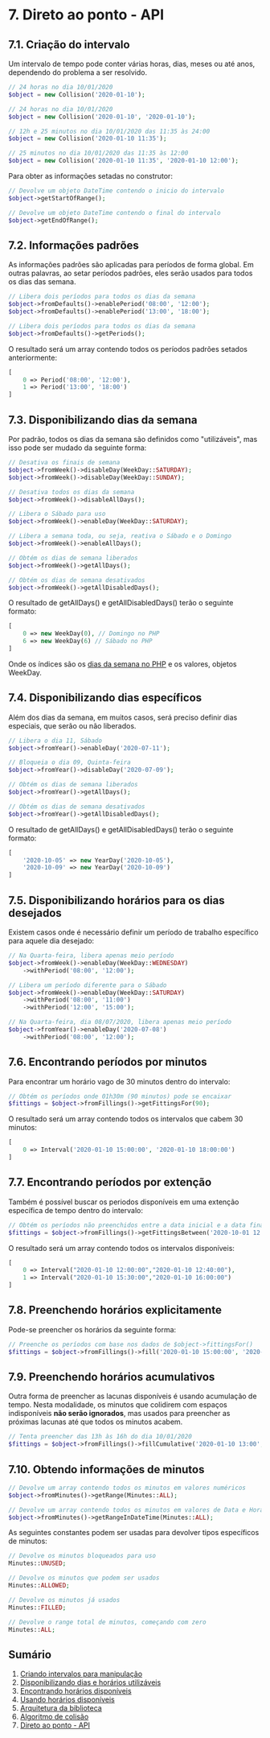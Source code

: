 # 7. Direto ao ponto - API

## 7.1. Criação do intervalo

Um intervalo de tempo pode conter várias horas, dias, meses ou até anos, dependendo do problema a ser resolvido.

```php
// 24 horas no dia 10/01/2020
$object = new Collision('2020-01-10');
```

```php
// 24 horas no dia 10/01/2020
$object = new Collision('2020-01-10', '2020-01-10');
```

```php
// 12h e 25 minutos no dia 10/01/2020 das 11:35 às 24:00
$object = new Collision('2020-01-10 11:35');
```

```php
// 25 minutos no dia 10/01/2020 das 11:35 às 12:00
$object = new Collision('2020-01-10 11:35', '2020-01-10 12:00');
```

Para obter as informações setadas no construtor:

```php
// Devolve um objeto DateTime contendo o inicio do intervalo
$object->getStartOfRange();
```

```php
// Devolve um objeto DateTime contendo o final do intervalo
$object->getEndOfRange();
```


## 7.2. Informações padrões

As informações padrões são aplicadas para períodos de forma global.
Em outras palavras, ao setar períodos padrões, eles serão usados para todos os dias
das semana.

```php
// Libera dois períodos para todos os dias da semana
$object->fromDefaults()->enablePeriod('08:00', '12:00');
$object->fromDefaults()->enablePeriod('13:00', '18:00');
```

```php
// Libera dois períodos para todos os dias da semana
$object->fromDefaults()->getPeriods();
```

O resultado será um array contendo todos os períodos padrões setados anteriormente:

```php
[
    0 => Period('08:00', '12:00'),
    1 => Period('13:00', '18:00')
]
```


## 7.3. Disponibilizando dias da semana

Por padrão, todos os dias da semana são definidos como "utilizáveis", mas isso
pode ser mudado da seguinte forma:

```php
// Desativa os finais de semana
$object->fromWeek()->disableDay(WeekDay::SATURDAY);
$object->fromWeek()->disableDay(WeekDay::SUNDAY);
```

```php
// Desativa todos os dias da semana
$object->fromWeek()->disableAllDays();
```

```php
// Libera o Sábado para uso
$object->fromWeek()->enableDay(WeekDay::SATURDAY);
```

```php
// Libera a semana toda, ou seja, reativa o Sábado e o Domingo
$object->fromWeek()->enableAllDays();
```

```php
// Obtém os dias de semana liberados
$object->fromWeek()->getAllDays();
```

```php
// Obtém os dias de semana desativados
$object->fromWeek()->getAllDisabledDays();
```

O resultado de getAllDays() e getAllDisabledDays() terão o seguinte formato:

```php
[
    0 => new WeekDay(0), // Domingo no PHP
    6 => new WeekDay(6) // Sábado no PHP
]
```

Onde os índices são os [dias da semana no PHP](https://www.php.net/manual/pt_BR/function.date.php) e os valores, objetos WeekDay.

## 7.4. Disponibilizando dias específicos

Além dos dias da semana, em muitos casos, será preciso definir dias especiais, que serão ou não liberados.

```php
// Libera o dia 11, Sábado
$object->fromYear()->enableDay('2020-07-11');
```

```php
// Bloqueia o dia 09, Quinta-feira
$object->fromYear()->disableDay('2020-07-09');
```

```php
// Obtém os dias de semana liberados
$object->fromYear()->getAllDays();
```

```php
// Obtém os dias de semana desativados
$object->fromYear()->getAllDisabledDays();
```

O resultado de getAllDays() e getAllDisabledDays() terão o seguinte formato:

```php
[
    '2020-10-05' => new YearDay('2020-10-05'),
    '2020-10-09' => new YearDay('2020-10-09')
]
```

## 7.5. Disponibilizando horários para os dias desejados

Existem casos onde é necessário definir um período de trabalho específico para aquele dia desejado:

```php
// Na Quarta-feira, libera apenas meio período
$object->fromWeek()->enableDay(WeekDay::WEDNESDAY)
    ->withPeriod('08:00', '12:00');
```

```php
// Libera um período diferente para o Sábado
$object->fromWeek()->enableDay(WeekDay::SATURDAY)
    ->withPeriod('08:00', '11:00')
    ->withPeriod('12:00', '15:00');
```

```php
// Na Quarta-feira, dia 08/07/2020, libera apenas meio período
$object->fromYear()->enableDay('2020-07-08')
    ->withPeriod('08:00', '12:00');
```

## 7.6. Encontrando períodos por minutos

Para encontrar um horário vago de 30 minutos dentro do intervalo:

```php
// Obtém os períodos onde 01h30m (90 minutos) pode se encaixar
$fittings = $object->fromFillings()->getFittingsFor(90);
```

O resultado será um array contendo todos os intervalos que cabem 30 minutos:

```php
[
    0 => Interval('2020-01-10 15:00:00', '2020-01-10 18:00:00')
]
```

## 7.7. Encontrando períodos por extenção

Também é possível buscar os periodos disponíveis em uma extenção específica de tempo dentro do intervalo:

```php
// Obtém os períodos não preenchidos entre a data inicial e a data final
$fittings = $object->fromFillings()->getFittingsBetween('2020-10-01 12:00', '2020-10-01 16:00');
```

O resultado será um array contendo todos os intervalos disponíveis:

```php
[
    0 => Interval("2020-01-10 12:00:00","2020-01-10 12:40:00"),
    1 => Interval("2020-01-10 15:30:00","2020-01-10 16:00:00")
]
```

## 7.8. Preenchendo horários explicitamente

Pode-se preencher os horários da seguinte forma:

```php
// Preenche os períodos com base nos dados de $object->fittingsFor()
$fittings = $object->fromFillings()->fill('2020-01-10 15:00:00', '2020-01-10 18:00:00');
```

## 7.9. Preenchendo horários acumulativos

Outra forma de preencher as lacunas disponíveis é usando acumulação de tempo. Nesta modalidade, os minutos que colidirem com espaços indisponíveis **não serão ignorados**, mas usados para preencher as próximas lacunas até que todos os minutos acabem.

```php
// Tenta preencher das 13h às 16h do dia 10/01/2020
$fittings = $object->fromFillings()->fillCumulative('2020-01-10 13:00', '2020-01-10 16:00');
```

## 7.10. Obtendo informações de minutos

```php
// Devolve um array contendo todos os minutos em valores numéricos
$object->fromMinutes()->getRange(Minutes::ALL);
```

```php
// Devolve um array contendo todos os minutos em valores de Data e Hora
$object->fromMinutes()->getRangeInDateTime(Minutes::ALL);
```

As seguintes constantes podem ser usadas para devolver tipos específicos de minutos:

```php
// Devolve os minutos bloqueados para uso
Minutes::UNUSED;
```

```php
// Devolve os minutos que podem ser usados
Minutes::ALLOWED;
```

```php
// Devolve os minutos já usados
Minutes::FILLED;
```

```php
// Devolve o range total de minutos, começando com zero
Minutes::ALL;
```

## Sumário

1. [Criando intervalos para manipulação](ranges.md)
2. [Disponibilizando dias e horários utilizáveis](allowance.md)
3. [Encontrando horários disponíveis](search.md)
4. [Usando horários disponíveis](fitting.md)
5. [Arquitetura da biblioteca](architecture.md)
6. [Algoritmo de colisão](minutes.md)
7. [Direto ao ponto - API](api.md)

